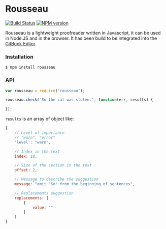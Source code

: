# Rousseau

[![Build Status](https://travis-ci.org/GitbookIO/rousseau.png?branch=master)](https://travis-ci.org/GitbookIO/rousseau)
[![NPM version](https://badge.fury.io/js/rousseau.svg)](http://badge.fury.io/js/rousseau)

Rousseau is a lightweight proofreader written in Javascript, it can be used in Node.JS and in the browser. It has been build to be integrated into the [GitBook Editor](https://www.gitbook.com).

### Installation

```
$ npm install rousseau
```

### API

```js
var rousseau = require("rousseau");

rousseau.check('So the cat was stolen.', function(err, results) {

});
```

`results` is an array of object like:

```js
{
    // Level of importance
    // "warn", "error"
    'level': "warn",

    // Index in the text
    index: 10,

    // Size of the section in the text
    offset: 2,

    // Message to describe the suggestion
    message: "omit 'So' from the beginning of sentences",

    // Replacements suggestion
    replacements: [
        {
            value: ""
        }
    ]
}
```
